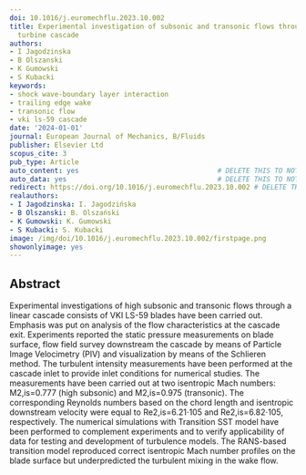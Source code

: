 ```yaml
---
doi: 10.1016/j.euromechflu.2023.10.002
title: Experimental investigation of subsonic and transonic flows through a linear
  turbine cascade
authors:
- I Jagodzinska
- B Olszanski
- K Gumowski
- S Kubacki
keywords:
- shock wave-boundary layer interaction
- trailing edge wake
- transonic flow
- vki ls-59 cascade
date: '2024-01-01'
journal: European Journal of Mechanics, B/Fluids
publisher: Elsevier Ltd
scopus_cite: 3
pub_type: Article
auto_content: yes                                  # DELETE THIS TO NOT AUTO GENERATE CONTENT
auto_data: yes                                     # DELETE THIS TO NOT AUTO GENERATE METADATA
redirect: https://doi.org/10.1016/j.euromechflu.2023.10.002 # DELETE THIS TO NOT REDIRECT
realauthors:
- I Jagodzinska: I. Jagodzińska
- B Olszanski: B. Olszański
- K Gumowski: K. Gumowski
- S Kubacki: S. Kubacki
image: /img/doi/10.1016/j.euromechflu.2023.10.002/firstpage.png
showonlyimage: yes
---
```



## Abstract
Experimental investigations of high subsonic and transonic flows through a linear cascade consists of VKI LS-59 blades have been carried out. Emphasis was put on analysis of the flow characteristics at the cascade exit. Experiments reported the static pressure measurements on blade surface, flow field survey downstream the cascade by means of Particle Image Velocimetry (PIV) and visualization by means of the Schlieren method. The turbulent intensity measurements have been performed at the cascade inlet to provide inlet conditions for numerical studies. The measurements have been carried out at two isentropic Mach numbers: M2,is=0.777 (high subsonic) and M2,is=0.975 (transonic). The corresponding Reynolds numbers based on the chord length and isentropic downstream velocity were equal to Re2,is=6.21⋅105 and Re2,is=6.82⋅105, respectively. The numerical simulations with Transition SST model have been performed to complement experiments and to verify applicability of data for testing and development of turbulence models. The RANS-based transition model reproduced correct isentropic Mach number profiles on the blade surface but underpredicted the turbulent mixing in the wake flow.
